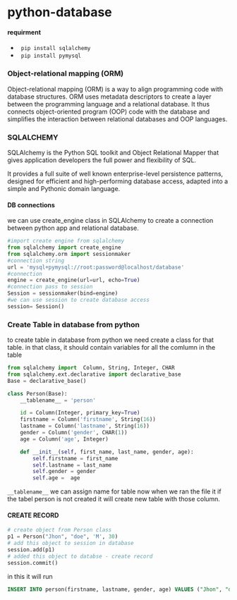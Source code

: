 # python-database

#### requirment 
* ``` pip install sqlalchemy```
*  ``` pip install pymysql```

### Object-relational mapping (ORM) 
Object-relational mapping (ORM) is a way to align programming code with database structures. ORM uses metadata descriptors to create a layer between the programming language and a relational database. It thus connects object-oriented program (OOP) code with the database and simplifies the interaction between relational databases and OOP languages.
### SQLALCHEMY 
SQLAlchemy is the Python SQL toolkit and Object Relational Mapper that gives application developers the full power and flexibility of SQL.

It provides a full suite of well known enterprise-level persistence patterns, designed for efficient and high-performing database access, adapted into a simple and Pythonic domain language.


#### DB connections

we can use create_engine class in SQLAlchemy  to create a connection between python app and relational database.

```python
#import create engine from sqlalchemy
from sqlalchemy import create_engine
from sqlalchemy.orm import sessionmaker
#connection string
url = 'mysql+pymysql://root:password@localhost/database'
#connection 
engine = create_engine(url=url, echo=True)
#connection pass to session 
Session = sessionmaker(bind=engine)
#we can use session to create database access  
session= Session()
```

### Create Table in database from python 

to create table in database from python we need create a class for that table. in that class, it should contain variables for all the comlumn in the table

```python
from sqlalchemy import  Column, String, Integer, CHAR
from sqlalchemy.ext.declarative import declarative_base
Base = declarative_base()

class Person(Base):
    __tablename__ = 'person'

    id = Column(Integer, primary_key=True)
    firstname = Column('firstname', String(16))
    lastname = Column('lastname', String(16))
    gender = Column('gender', CHAR(1))
    age = Column('age', Integer)

    def __init__(self, first_name, last_name, gender, age):
        self.firstname = first_name
        self.lastname = last_name
        self.gender = gender
        self.age =  age
```
```__tablename__``` we can assign name for table
now when we ran the file it if the tabel person is not created it will create new table with those column. 


#### CREATE RECORD 

```python
# create object from Person class
p1 = Person("Jhon", "doe", 'M', 30)
# add this object to session in database
session.add(p1)
# added this object to databse - create record
session.commit()
```
in this it will run 
```sql
INSERT INTO person(firstname, lastname, gender, age) VALUES ("Jhon", "doe", "M", 30);
```